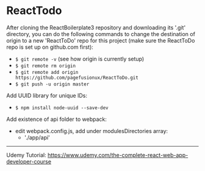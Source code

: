 # ReactTodo

After cloning the ReactBoilerplate3 repository and downloading its '.git' directory, you can do
the following commands to change the destination of origin to a new 'ReactToDo' repo for this project
(make sure the ReactToDo repo is set up on github.com first):
- `$ git remote -v` (see how origin is currently setup)
- `$ git remote rm origin`
- `$ git remote add origin https://github.com/pagefusionux/ReactToDo.git`
- `$ git push -u origin master`

Add UUID library for unique IDs:
- `$ npm install node-uuid --save-dev`

Add existence of api folder to webpack:
- edit webpack.config.js, add under modulesDirectories array:
  - './app/api'

---
Udemy Tutorial:
https://www.udemy.com/the-complete-react-web-app-developer-course
